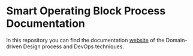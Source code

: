 # Smart Operating Block Process Documentation

In this repository you can find the documentation [website](https://smartoperatingblock.github.io/documentation/) of the Domain-driven Design process and DevOps techniques.
